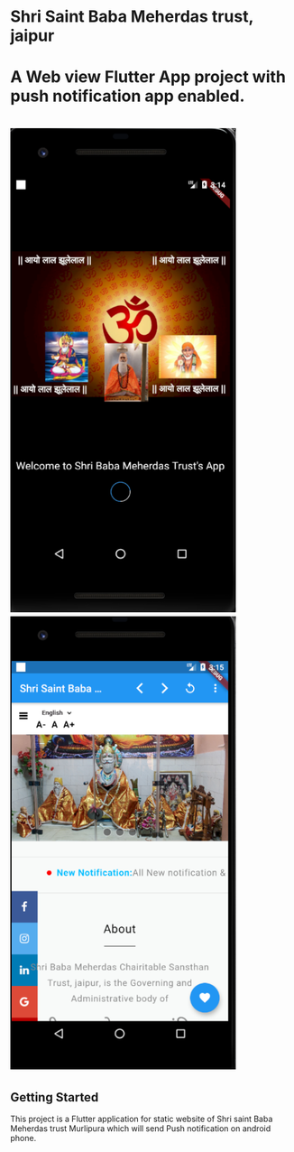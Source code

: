# Shri Saint Baba Meherdas trust, jaipur 

# A Web view Flutter App project with push notification app enabled.

# [<img width="400" src="./mandir app 1.png">](https://github.com/vaibhavhariaramani/The-Vaibhav-Hariramani-App/raw/master/vaibhav%20hariramani%20app.apk)      [<img width="400" src="mandir app 2.png">](https://github.com/vaibhavhariaramani/The-Vaibhav-Hariramani-App/raw/master/vaibhav%20hariramani%20app.apk) 

## Getting Started

This project is a Flutter application for static website of Shri saint Baba Meherdas trust Murlipura which will send Push notification on android phone.
